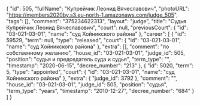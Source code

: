 {
    "id": 505,
    "fullName": "Купрейчик Леонид Вячеславович",
    "photoURL": "https://members2020by.s3.eu-north-1.amazonaws.com/judge_505",
    "tags": [],
    "comment": "375234622313",
    "layout": "judge",
    "title": "Судья Купрейчик Леонид Вячеславович",
    "court": null,
    "previousCourt": {
        "id": "03-021-03-01",
        "name": "суд Хойникского района"
    },
    "career": [
        {
            "id": 59529,
            "term": null,
            "type": "released",
            "court": {
                "id": "03-021-03-01",
                "name": "суд Хойникского района"
            },
            "extra": [],
            "comment": "по собственному желанию",
            "house_id": "03-021-03-01",
            "judge_id": 505,
            "position": "судья и председатель суда и судья",
            "term_type": "",
            "timestamp": "2020-06-15",
            "decree_number": "213"
        },
        {
            "id": 5020,
            "term": 5,
            "type": "appointed",
            "court": {
                "id": "03-021-03-01",
                "name": "суд Хойникского района"
            },
            "extra": {
                "judge_id": 3792
            },
            "comment": "",
            "house_id": "03-021-03-01",
            "judge_id": 505,
            "position": "судья",
            "term_type": "years",
            "timestamp": "2010-12-27",
            "decree_number": "684"
        }
    ]
}